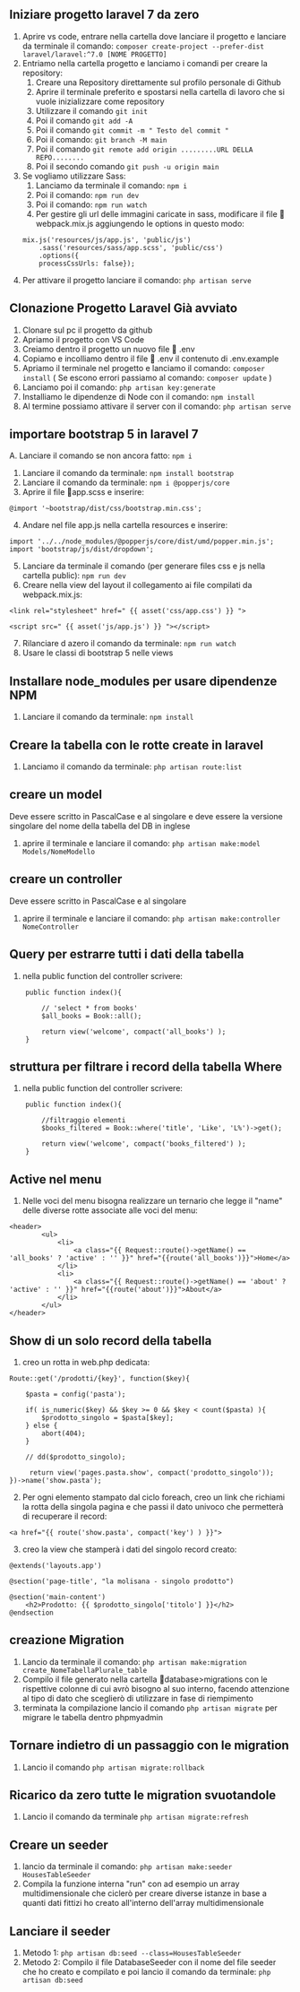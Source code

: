 ## Iniziare progetto laravel 7 da zero

1. Aprire vs code, entrare nella cartella dove lanciare il progetto e lanciare da terminale il comando:
```composer create-project --prefer-dist laravel/laravel:^7.0 [NOME PROGETTO]```
2. Entriamo nella cartella progetto e lanciamo i comandi per creare la repository:
   1. Creare una Repository direttamente sul profilo personale di Github
   2. Aprire il terminale preferito e spostarsi nella cartella di lavoro che si vuole inizializzare come repository
   3. Utilizzare il comando ``` git init ```
   4. Poi il comando ```git add -A ```
   5. Poi il comando ```git commit -m " Testo del commit " ```
   6. Poi il comando: ```git branch -M main```
   7. Poi il comando ```git remote add origin .........URL DELLA REPO........```
   8. Poi il secondo comando ```git push -u origin main```
3. Se vogliamo utilizzare Sass:
    1. Lanciamo da terminale il comando: ```npm i```
    2. Poi il comando: ```npm run dev```
    3. Poi il comando: ```npm run watch```
    4. Per gestire gli url delle immagini caricate in sass, modificare il file 📃 webpack.mix.js aggiungendo le options in questo modo:
    ```
    mix.js('resources/js/app.js', 'public/js')
        .sass('resources/sass/app.scss', 'public/css')
        .options({
        processCssUrls: false});
    ```
4. Per attivare il progetto lanciare il comando: ```php artisan serve```

## Clonazione Progetto Laravel Già avviato

1. Clonare sul pc il progetto da github
2. Apriamo il progetto con VS Code
3. Creiamo dentro il progetto un nuovo file 📃 .env
4. Copiamo e incolliamo dentro il file 📃 .env il contenuto di .env.example
5. Apriamo il terminale nel progetto e lanciamo il comando: ```composer install``` ( Se escono errori passiamo al comando: ```composer update``` )
6. Lanciamo poi il comando: ```php artisan key:generate```
7. Installiamo le dipendenze di Node con il comando: ```npm install```
8. Al termine possiamo attivare il server con il comando: ```php artisan serve```
## importare bootstrap 5 in laravel 7
A. Lanciare il comando se non ancora fatto: ```npm i```
1. Lanciare il comando da terminale: ```npm install bootstrap```
2. Lanciare il comando da terminale: ```npm i @popperjs/core```
3. Aprire il file 📃app.scss e inserire:
```
@import '~bootstrap/dist/css/bootstrap.min.css';
```
4. Andare nel file app.js nella cartella resources e inserire:
```
import '../../node_modules/@popperjs/core/dist/umd/popper.min.js';
import 'bootstrap/js/dist/dropdown';
```
5. Lanciare da terminale il comando (per generare files css e js nella cartella public): ```npm run dev```
6. Creare nella view del layout il collegamento ai file compilati da webpack.mix.js:
```
<link rel="stylesheet" href=" {{ asset('css/app.css') }} ">

<script src=" {{ asset('js/app.js') }} "></script>
```
7. Rilanciare d azero il comando da terminale: ```npm run watch```
8. Usare le classi di bootstrap 5 nelle views

## Installare node_modules per usare dipendenze NPM
1. Lanciare il comando da terminale: ```npm install```

## Creare la tabella con le rotte create in laravel
1. Lanciamo il comando da terminale: ```php artisan route:list```

## creare un model
Deve essere scritto in PascalCase e al singolare e deve essere la versione singolare del nome della tabella del DB in inglese
1. aprire il terminale e lanciare il comando: ```php artisan make:model Models/NomeModello```

## creare un controller
Deve essere scritto in PascalCase e al singolare
1. aprire il terminale e lanciare il comando: ```php artisan make:controller NomeController```

## Query per estrarre tutti i dati della tabella
1. nella public function del controller scrivere:
```
    public function index(){

        // 'select * from books'
        $all_books = Book::all();

        return view('welcome', compact('all_books') );
    }
```

## struttura per filtrare i record della tabella Where
1. nella public function del controller scrivere:
```
    public function index(){

        //filtraggio elementi
        $books_filtered = Book::where('title', 'Like', 'L%')->get();

        return view('welcome', compact('books_filtered') );
    }
```

## Active nel menu
1. Nelle voci del menu bisogna realizzare un ternario che legge il "name" delle diverse rotte associate alle voci del menu:
```
<header>
        <ul>
            <li>
                <a class="{{ Request::route()->getName() == 'all_books' ? 'active' : '' }}" href="{{route('all_books')}}">Home</a>
            </li>
            <li>
                <a class="{{ Request::route()->getName() == 'about' ? 'active' : '' }}" href="{{route('about')}}">About</a>
            </li>
        </ul>
</header>
```

## Show di un solo record della tabella
1. creo un rotta in web.php dedicata:
```
Route::get('/prodotti/{key}', function($key){

    $pasta = config('pasta');

    if( is_numeric($key) && $key >= 0 && $key < count($pasta) ){
        $prodotto_singolo = $pasta[$key];
    } else {
        abort(404);
    }

    // dd($prodotto_singolo);

     return view('pages.pasta.show', compact('prodotto_singolo'));
})->name('show.pasta');
```
2. Per ogni elemento stampato dal ciclo foreach, creo un link che richiami la rotta della singola pagina e che passi il dato univoco che permetterà di recuperare il record:
```
<a href="{{ route('show.pasta', compact('key') ) }}">
```
3. creo la view che stamperà i dati del singolo record creato:
```
@extends('layouts.app')

@section('page-title', "la molisana - singolo prodotto")

@section('main-content')
    <h2>Prodotto: {{ $prodotto_singolo['titolo'] }}</h2>
@endsection
```

## creazione Migration
1. Lancio da terminale il comando: ```php artisan make:migration create_NomeTabellaPlurale_table```
2. Compilo il file generato nella cartella 📁database>migrations con le rispettive colonne di cui avrò bisogno al suo interno, facendo attenzione al tipo di dato che sceglierò di utilizzare in fase di riempimento
3. terminata la compilazione lancio il comando ```php artisan migrate``` per migrare le tabella dentro phpmyadmin

## Tornare indietro di un passaggio con le migration
1. Lancio il comando ```php artisan migrate:rollback```

## Ricarico da zero tutte le migration svuotandole
1. Lancio il comando da terminale ```php artisan migrate:refresh```

## Creare un seeder
1. lancio da terminale il comando: ```php artisan make:seeder HousesTableSeeder```
2. Compila la funzione interna "run" con ad esempio un array multidimensionale che ciclerò per creare diverse istanze in base a quanti dati fittizi ho creato all'interno dell'array multidimensionale

## Lanciare il seeder
1. Metodo 1: ```php artisan db:seed --class=HousesTableSeeder```
2. Metodo 2: Compilo il file DatabaseSeeder con il nome del file seeder che ho creato e compilato e poi lancio il comando da terminale: ```php artisan db:seed```
